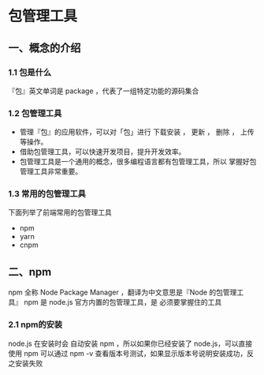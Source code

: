 # 包管理工具
## 一、概念的介绍
### 1.1 包是什么
『包』英文单词是 package ，代表了一组特定功能的源码集合
### 1.2 包管理工具
- 管理『包』的应用软件，可以对「包」进行 下载安装 ， 更新 ， 删除 ， 上传 等操作。
- 借助包管理工具，可以快速开发项目，提升开发效率。
- 包管理工具是一个通用的概念，很多编程语言都有包管理工具，所以 掌握好包管理工具非常重要。
### 1.3 常用的包管理工具
下面列举了前端常用的包管理工具
- npm
- yarn
- cnpm
## 二、npm
npm 全称 Node Package Manager ，翻译为中文意思是『Node 的包管理工具』
npm 是 node.js 官方内置的包管理工具，是 必须要掌握住的工具
### 2.1 npm的安装
node.js 在安装时会 自动安装 npm ，所以如果你已经安装了 node.js，可以直接使用 npm
可以通过 npm -v 查看版本号测试，如果显示版本号说明安装成功，反之安装失败

